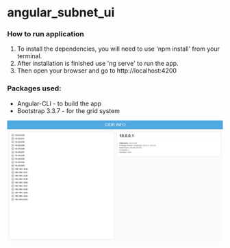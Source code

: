 # angular_subnet_ui

### How to run application
1. To install the dependencies, you will need to use 'npm install' from your terminal.
2. After installation is finished use 'ng serve' to run the app.
3. Then open your browser and go to http://localhost:4200

### Packages used:
* Angular-CLI - to build the app
* Bootstrap 3.3.7 - for the grid system

![Thumbnail](thumb.png)
